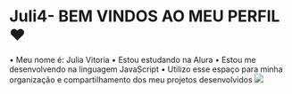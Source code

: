 # Juli4-  BEM VINDOS AO MEU PERFIL ❤️
• Meu nome é: Julia Vitoria
• Estou estudando na Alura
• Estou me desenvolvendo na linguagem JavaScript
• Utilizo esse espaço para minha organização e compartilhamento dos meu projetos desenvolvidos
![](https://www.google.com/imgres?q=90s%20rave%20gif%20de%20rave&imgurl=https%3A%2F%2Fi.gifer.com%2FVqAC.gif&imgrefurl=https%3A%2F%2Fgifer.com%2Fen%2FVqAC&docid=DmAbGf2cYiWLwM&tbnid=QIsLI6Q7qOxGfM&vet=12ahUKEwiuiduuvLGGAxWTl5UCHcvnBS0QM3oECBQQAA..i&w=400&h=224&hcb=2&ved=2ahUKEwiuiduuvLGGAxWTl5UCHcvnBS0QM3oECBQQAA)
